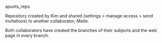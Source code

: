 apunts_repo

Repository created by Kim and shared (settings > manage access > send invitations) to another collaborator, Maite.

Both collaborators have created the branches of their subjects and the web page in every branch.
